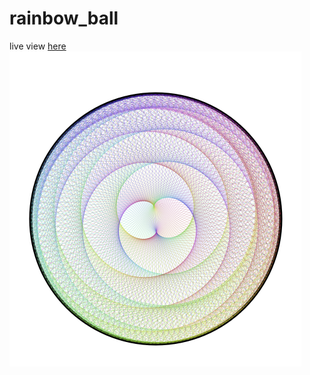 # rainbow_ball
live view [here](https://www.openprocessing.org/sketch/670305)
![rainbow_ball](thumbnail.png)
